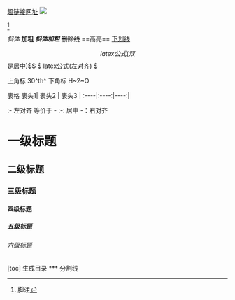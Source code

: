 [超链接网址](http://...)
![](1.jpg)

[^1]
[^1]:脚注

*斜体*
**加粗**
***斜体加粗***
~~删除线~~
==高亮==
<u>下划线</u>

$$ latex公式 (双$$是居中)$$
$ latex公式(左对齐) $

上角标 30^th^
下角标 H~2~O

表格
 表头1| 表头2 | 表头3 |
:----|:----:|----:|

:- 左对齐  等价于 -
:-: 居中
-：右对齐

# 一级标题
## 二级标题
### 三级标题
#### 四级标题
##### 五级标题
###### 六级标题
[toc] 生成目录 
*** 分割线

